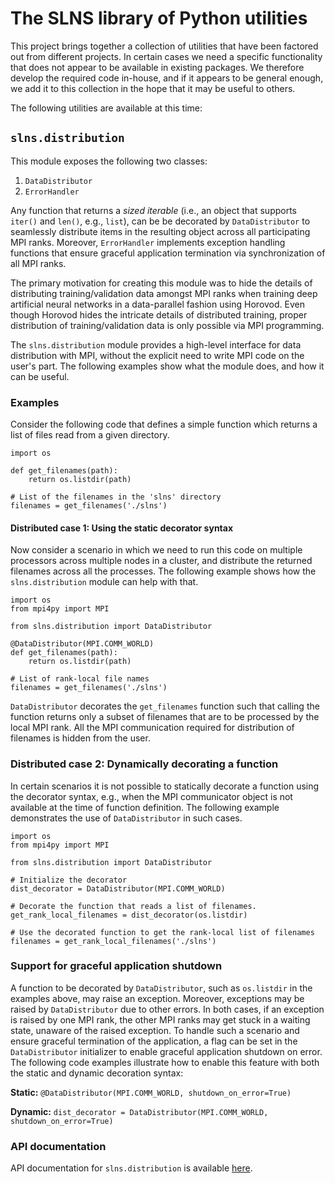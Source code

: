 # The SLNS library of Python utilities

This project brings together a collection of utilities that have been factored
out from different projects. In certain cases we need a specific functionality
that does not appear to be available in existing packages. We therefore develop
the required code in-house, and if it appears to be general enough, we add it
to this collection in the hope that it may be useful to others.

The following utilities are available at this time:

## `slns.distribution`

This module exposes the following two classes:
1.  `DataDistributor`
2.  `ErrorHandler`

Any function that returns a *sized iterable* (i.e., an object that supports `iter()` 
and `len()`, e.g., `list`), can be be decorated by `DataDistributor` to seamlessly 
distribute items in the resulting object across all participating MPI ranks.
Moreover, `ErrorHandler` implements exception handling functions that ensure
graceful application termination via synchronization of all MPI ranks. 

The primary motivation for creating this module was to hide the details of distributing
training/validation data amongst MPI ranks when training deep artificial neural
networks in a data-parallel fashion using Horovod. Even though Horovod hides the
intricate details of distributed training, proper distribution of training/validation
data is only possible via MPI programming.

The `slns.distribution` module provides a high-level interface for data distribution
with MPI, without the explicit need to write MPI code on the user's part. The
following examples show what the module does, and how it can be useful.

### Examples

Consider the following code that defines a simple function which returns a list of files 
read from a given directory. 

```
import os

def get_filenames(path):
    return os.listdir(path)

# List of the filenames in the 'slns' directory
filenames = get_filenames('./slns')
```

#### Distributed case 1: Using the static decorator syntax

Now consider a scenario in which we need to run this code on multiple processors across
multiple nodes in a cluster, and distribute the returned filenames across all the processes. 
The following example shows how the `slns.distribution` module can help with that.

```
import os
from mpi4py import MPI

from slns.distribution import DataDistributor

@DataDistributor(MPI.COMM_WORLD)
def get_filenames(path):
    return os.listdir(path)

# List of rank-local file names
filenames = get_filenames('./slns')
```

`DataDistributor` decorates the `get_filenames` function such that calling
the function returns only a subset of filenames that are to be processed by the
local MPI rank. All the MPI communication required for distribution of filenames
is hidden from the user.

### Distributed case 2: Dynamically decorating a function

In certain scenarios it is not possible to statically decorate a function using
the decorator syntax, e.g., when the MPI communicator object is not available
at the time of function definition. The following example demonstrates the use
of `DataDistributor` in such cases.

```
import os
from mpi4py import MPI

from slns.distribution import DataDistributor

# Initialize the decorator
dist_decorator = DataDistributor(MPI.COMM_WORLD)

# Decorate the function that reads a list of filenames.
get_rank_local_filenames = dist_decorator(os.listdir)

# Use the decorated function to get the rank-local list of filenames
filenames = get_rank_local_filenames('./slns')
```

### Support for graceful application shutdown

A function to be decorated by `DataDistributor`, such as `os.listdir` in the examples
above, may raise an exception. Moreover, exceptions may be raised by `DataDistributor`
due to other errors. In both cases, if an exception is raised by one MPI rank, the
other MPI ranks may get stuck in a waiting state, unaware of the raised exception. To
handle such a scenario and ensure graceful termination of the application, a flag can
be set in the `DataDistributor` initializer to enable graceful application shutdown on
error. The following code examples illustrate how to enable this feature with both the
static and dynamic decoration syntax:

**Static:** `@DataDistributor(MPI.COMM_WORLD, shutdown_on_error=True)`

**Dynamic:** `dist_decorator = DataDistributor(MPI.COMM_WORLD, shutdown_on_error=True)`

### API documentation

API documentation for `slns.distribution` is available [here](doc/text/index.txt).